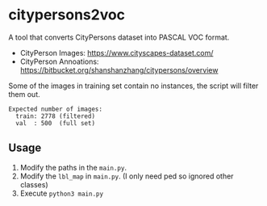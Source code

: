 # citypersons2voc
A tool that converts CityPersons dataset into PASCAL VOC format.  
* CityPerson Images: https://www.cityscapes-dataset.com/  
* CityPerson Annoations: https://bitbucket.org/shanshanzhang/citypersons/overview  

Some of the images in training set contain no instances, the script will filter them out.
```
Expected number of images:
  train: 2778 (filtered)
  val  : 500  (full set)
```


## Usage
1. Modify the paths in the `main.py`.
2. Modify the `lbl_map` in `main.py`. (I only need ped so ignored other classes)
3. Execute `python3 main.py`

